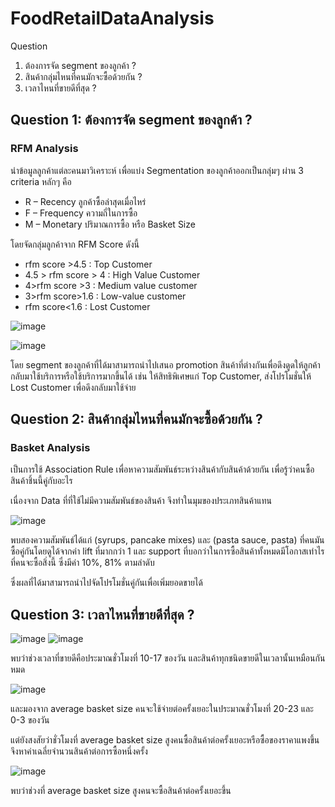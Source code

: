 # FoodRetailDataAnalysis
Question
1. ต้องการจัด segment ของลูกค้า ?
2. สินค้ากลุ่มไหนที่คนมักจะซื้อด้วยกัน ?
3. เวลาไหนที่ขายดีที่สุด ?

## Question 1: ต้องการจัด segment ของลูกค้า ?
### RFM Analysis
นำข้อมูลลูกค้าแต่ละคนมาวิเคราะห์ เพื่อแบ่ง Segmentation ของลูกค้าออกเป็นกลุ่มๆ ผ่าน 3 criteria หลักๆ คือ
- R – Recency ลูกค้าซื้อล่าสุดเมื่อไหร่
- F – Frequency ความถี่ในการซื้อ 
- M – Monetary ปริมาณการซื้อ หรือ Basket Size

โดยจัดกลุ่มลูกค้าจาก RFM Score ดังนี้
- rfm score >4.5 : Top Customer
- 4.5 > rfm score > 4 : High Value Customer
- 4>rfm score >3 : Medium value customer
- 3>rfm score>1.6 : Low-value customer
- rfm score<1.6 : Lost Customer

![image](https://user-images.githubusercontent.com/77285026/211134775-bc68c51f-4b35-4b28-819f-d5b33fb08f5b.png)

![image](https://user-images.githubusercontent.com/77285026/211135103-756ed5f6-0cb3-4036-9036-9ba6284ffb5b.png)

โดย segment ของลูกค้าที่ได้มาสามารถนำไปเสนอ promotion สินค้าที่ต่างกันเพื่อดึงดูดให้ลูกค้ากลับมาใช้บริการหรือใช้บริการมากขึ้นได้ เช่น ให้สิทธิพิเศษแก่ Top Customer, ส่งโปรโมชั่นให้ Lost Customer เพื่อดึงกลับมาใช้จ่าย

## Question 2: สินค้ากลุ่มไหนที่คนมักจะซื้อด้วยกัน ?
### Basket Analysis
เป็นการใช้ Association Rule เพื่อหาความสัมพันธ์ระหว่างสินค้ากับสินค้าด้วยกัน เพื่อรู้ว่าคนซื้อสินค้าชิ้นนี้คู่กับอะไร

เนื่องจาก Data ที่ที่ใช้ไม่มีความสัมพันธ์ของสินค้า จึงทำในมุมของประเภทสินค้าแทน

![image](https://user-images.githubusercontent.com/77285026/211135195-90e4a344-1f55-4e9f-b979-c72590526236.png)

พบสองความสัมพันธ์ได้แก่ (syrups, pancake mixes) และ (pasta sauce, pasta) ที่คนมันซื้อคู่กันโดยดูได้จากค่า lift ที่มากกว่า 1 และ support ที่บอกว่าในการซื้อสินค้าทั้งหมดมีโอกาสเท่าไรที่คนจะซื้อสิ่งนี้ ซึ่งมีค่า 10%, 81% ตามลำดับ

ซึ่งผลที่ได้มาสามารถนำไปจัดโปรโมชั่นคู่กันเพื่อเพิ่มยอดขายได้

## Question 3: เวลาไหนที่ขายดีที่สุด ?
![image](https://user-images.githubusercontent.com/77285026/211138914-3cb11080-0009-4a9e-a79b-7bcb823cd410.png)
![image](https://user-images.githubusercontent.com/77285026/211139146-ee1716f7-5b48-450c-ae83-42ad8025653a.png)

พบว่าช่วงเวลาที่ขายดีคือประมาณชั่วโมงที่ 10-17 ของวัน และสินค้าทุกชนิดขายดีในเวลานั้นเหมือนกันหมด

![image](https://user-images.githubusercontent.com/77285026/211139094-857e1124-7837-4cf4-bcd4-aaac84790c62.png)

และมองจาก average basket size คนจะใช้จ่ายต่อครั้งเยอะในประมาณชั่วโมงที่ 20-23 และ 0-3 ของวัน

แต่ยังสงสัยว่าชั่วโมงที่ average basket size สูงคนซื้อสินค้าต่อครั้งเยอะหรือซื้อของราคาแพงขึ้น จึงหาค่าเฉลี่ยจำนวนสินค้าต่อการซื้อหนึ่งครั้ง

![image](https://user-images.githubusercontent.com/77285026/211143079-4c26af3f-dead-4539-865d-96aa5dd555e6.png)

พบว่าช่วงที่ average basket size สูงคนจะซื้อสินค้าต่อครั้งเยอะขึ้น



